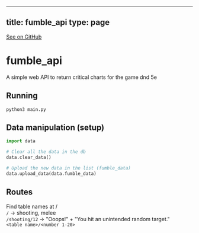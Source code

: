 
---
title: fumble_api
type: page
---

[See on GitHub](https://github.com/jakeroggenbuck/fumble_api/)

# fumble_api
A simple web API to return critical charts for the game dnd 5e

## Running
`python3 main.py`

## Data manipulation (setup)
```py
import data

# Clear all the data in the db
data.clear_data()

# Upload the new data in the list (fumble_data)
data.upload_data(data.fumble_data)
```

## Routes
Find table names at /<br>
`/` -> shooting, melee<br>
`/shooting/12` -> "Ooops!" + "You hit an unintended random target."<br>
`<table name>/<number 1-20>`
